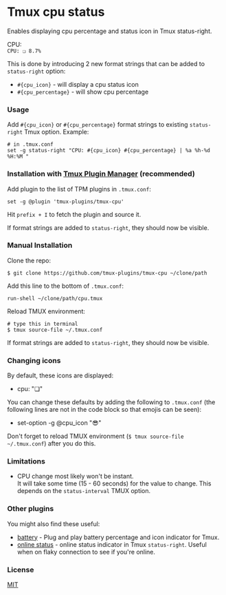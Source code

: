 # Tmux cpu status

Enables displaying cpu percentage and status icon in Tmux status-right.

CPU:<br/>
`CPU: ❏ 8.7%`

This is done by introducing 2 new format strings that can be added to
`status-right` option:
- `#{cpu_icon}` - will display a cpu status icon
- `#{cpu_percentage}` - will show cpu percentage

### Usage

Add `#{cpu_icon}` or `#{cpu_percentage}` format strings to existing
`status-right` Tmux option. Example:

    # in .tmux.conf
    set -g status-right "CPU: #{cpu_icon} #{cpu_percentage} | %a %h-%d %H:%M "

### Installation with [Tmux Plugin Manager](https://github.com/tmux-plugins/tpm) (recommended)

Add plugin to the list of TPM plugins in `.tmux.conf`:

    set -g @plugin 'tmux-plugins/tmux-cpu'

Hit `prefix + I` to fetch the plugin and source it.

If format strings are added to `status-right`, they should now be visible.

### Manual Installation

Clone the repo:

    $ git clone https://github.com/tmux-plugins/tmux-cpu ~/clone/path

Add this line to the bottom of `.tmux.conf`:

    run-shell ~/clone/path/cpu.tmux

Reload TMUX environment:

    # type this in terminal
    $ tmux source-file ~/.tmux.conf

If format strings are added to `status-right`, they should now be visible.

### Changing icons

By default, these icons are displayed:

 - cpu: "❏"

You can change these defaults by adding the following to `.tmux.conf` (the
following lines are not in the code block so that emojis can be seen):

 - set-option -g @cpu_icon ":sunglasses:"

Don't forget to reload TMUX environment (`$ tmux source-file ~/.tmux.conf`)
after you do this.

### Limitations

- CPU change most likely won't be instant.<br/>
  It will take some time (15 - 60 seconds) for the value to change.
  This depends on the `status-interval` TMUX option.

### Other plugins

You might also find these useful:

- [battery](https://github.com/tmux-plugins/tmux-battery) - Plug and play battery percentage and icon indicator for Tmux.
- [online status](https://github.com/tmux-plugins/tmux-online-status) - online status
  indicator in Tmux `status-right`. Useful when on flaky connection to see if
  you're online.

### License

[MIT](LICENSE)
